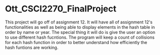# Ott_CSCI2270_FinalProject

This project will go off of assignment 12. It will have all of assignment 12's functionalities as well as being able to display elements in the hash table in order by name or year. The special thing it will do is give the user an option to use different hash fucntions. The program will keep a count of collisions for each hash function in order to better understand how efficiently the hash funtions are working. 
